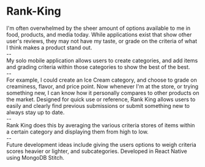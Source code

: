 # Rank-King
I'm often overwhelmed by the sheer amount of options available to me in food, products, and media today. While applications exist that show other user's reviews, they may not have my taste, or grade on the criteria of what I think makes a product stand out.\
--\
My solo mobile application allows users to create categories, and add items and grading criteria within those categories to show the best of the best.\
--\
For example, I could create an Ice Cream category, and choose to grade on creaminess, flavor, and price point. Now whenever I'm at the store, or trying something new, I can know how it personally compares to other products on the market.
Designed for quick use or reference, Rank King allows users to easily and clearly find previous submissions or submit something new to always stay up to date.\
--\
Rank King does this by averaging the various criteria stores of items within a certain category and displaying them from high to low.\
--\
Future development ideas include giving the users options to weigh criteria scores heavier or lighter, and subcategories.
Developed in React Native using MongoDB Stitch.
